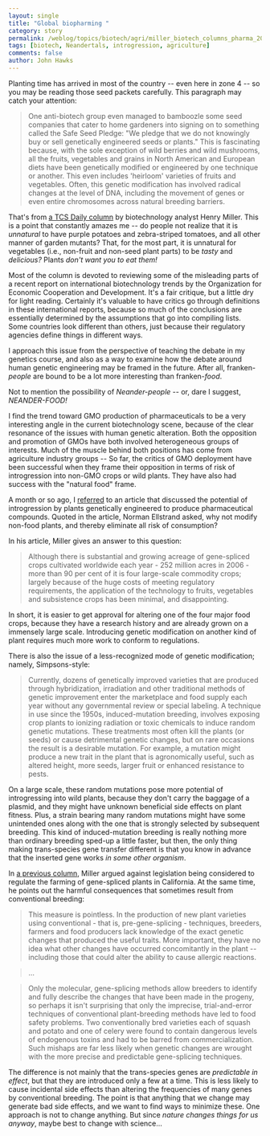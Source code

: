 ```yaml
---
layout: single 
title: "Global biopharming " 
category: story
permalink: /weblog/topics/biotech/agri/miller_biotech_columns_pharma_2007.html
tags: [biotech, Neandertals, introgression, agriculture] 
comments: false 
author: John Hawks 
---
```



<p>
Planting time has arrived in most of the country -- even here in zone 4 -- so you may be reading those seed packets carefully. This paragraph may catch your attention:
</p>

<blockquote>One anti-biotech group even managed to bamboozle some seed companies that cater to home gardeners into signing on to something called the Safe Seed Pledge: "We pledge that we do not knowingly buy or sell genetically engineered seeds or plants." This is fascinating because, with the sole exception of wild berries and wild mushrooms, all the fruits, vegetables and grains in North American and European diets have been genetically modified or engineered by one technique or another. This even includes 'heirloom' varieties of fruits and vegetables. Often, this genetic modification has involved radical changes at the level of DNA, including the movement of genes or even entire chromosomes across natural breeding barriers. </blockquote>

<p>
That's from <a href="http://www.tcsdaily.com/article.aspx?id=041707C">a TCS Daily column</a> by biotechnology analyst Henry Miller. This is a point that constantly amazes me -- do people not realize that it is <i>unnatural</i> to have purple potatoes and zebra-striped tomatoes, and all other manner of garden mutants? That, for the most part, it is unnatural for vegetables (i.e., non-fruit and non-seed plant parts) to be <i>tasty</i> and <i>delicious?</i> Plants <i>don't want you to eat them!</i>

<p>
Most of the column is devoted to reviewing some of the misleading parts of a recent report on international biotechnology trends by the Organization for Economic Cooperation and Development. It's a fair critique, but a little dry for light reading. Certainly it's valuable to have critics go through definitions in these international reports, because so much of the conclusions are essentially determined by the assumptions that go into compiling lists. Some countries look different than others, just because their regulatory agencies define things in different ways. 
</p>

<p>
I approach this issue from the perspective of teaching the debate in my genetics course, and also as a way to examine how the debate around human genetic engineering may be framed in the future. After all, franken-<i>people</i> are bound to be a lot more interesting than franken-<i>food</i>. 
</p>

<p>
Not to mention the possibility of <i>Neander-people</i> -- or, dare I suggest, <i>NEANDER-FOOD!</i>
</p>

<p>
I find the trend toward GMO production of pharmaceuticals to be a very interesting angle in the current biotechnology scene, because of the clear resonance of the issues with human genetic alteration. Both the opposition and promotion of GMOs have both involved heterogeneous groups of interests. Much of the muscle behind both positions has come from agriculture industry groups --  So far, the critics of GMO deployment have been successful when they frame their opposition in terms of risk of introgression into non-GMO crops or wild plants. They have also had success with the "natural food" frame. 
</p>

<p>
A month or so ago, I <a href="http://johnhawks.net/weblog/topics/biotech/agri/gmo_pharma_introgression_caruso_2007.html">referred</a> to an article that discussed the potential of introgression by plants genetically engineered to produce pharmaceutical compounds. Quoted in the article, Norman Ellstrand asked, why not modify non-food plants, and thereby eliminate all risk of consumption? 
</p>

<p>
In his article, Miller gives an answer to this question: 
</p>

<blockquote>Although there is substantial and growing acreage of gene-spliced crops cultivated worldwide each year - 252 million acres in 2006 - more than 90 per cent of it is four large-scale commodity crops; largely because of the huge costs of meeting regulatory requirements, the application of the technology to fruits, vegetables and subsistence crops has been minimal, and disappointing.</blockquote>

<p>
In short, it is easier to get approval for altering one of the four major food crops, because they have a research history and are already grown on a immensely large scale. Introducing genetic modification on another kind of plant requires much more work to conform to regulations. 
</p>

<p>
There is also the issue of a less-recognized mode of genetic modification; namely, Simpsons-style: 
</p>

<blockquote>Currently, dozens of genetically improved varieties that are produced through hybridization, irradiation and other traditional methods of genetic improvement enter the marketplace and food supply each year without any governmental review or special labeling. A technique in use since the 1950s, induced-mutation breeding, involves exposing crop plants to ionizing radiation or toxic chemicals to induce random genetic mutations. These treatments most often kill the plants (or seeds) or cause detrimental genetic changes, but on rare occasions the result is a desirable mutation. For example, a mutation might produce a new trait in the plant that is agronomically useful, such as altered height, more seeds, larger fruit or enhanced resistance to pests. </blockquote>

<p>
On a large scale, these random mutations pose more potential of introgressing into wild plants, because they don't carry the baggage of a plasmid, and they might have unknown beneficial side effects on plant fitness. Plus, a strain bearing many random mutations might have some unintended ones along with the one that is strongly selected by subsequent breeding. This kind of induced-mutation breeding is really nothing more than ordinary breeding sped-up a little faster, but then, the only thing making trans-species gene transfer different is that you know in advance that the inserted gene works <i>in some other organism</i>. 
</p>

<p>
In <a href="http://www.tcsdaily.com/article.aspx?id=032207B">a previous column</a>, Miller argued against legislation being considered to regulate the farming of gene-spliced plants in California. At the same time, he points out the harmful consequences that sometimes result from conventional breeding:
</p>

<blockquote>This measure is pointless. In the production of new plant varieties using conventional - that is, pre-gene-splicing - techniques, breeders, farmers and food producers lack knowledge of the exact genetic changes that produced the useful traits. More important, they have no idea what other changes have occurred concomitantly in the plant -- including those that could alter the ability to cause allergic reactions.</blockquote>

<blockquote>...</blockquote>

<blockquote>Only the molecular, gene-splicing methods allow breeders to identify and fully describe the changes that have been made in the progeny, so perhaps it isn't surprising that only the imprecise, trial-and-error techniques of conventional plant-breeding methods have led to food safety problems. Two conventionally bred varieties each of squash and potato and one of celery were found to contain dangerous levels of endogenous toxins and had to be barred from commercialization. Such mishaps are far less likely when genetic changes are wrought with the more precise and predictable gene-splicing techniques.</blockquote>

<p>
The difference is not mainly that the trans-species genes are <i>predictable in effect</i>, but that they are introduced only a few at a time. This is less likely to cause incidental side effects than altering the frequencies of many genes by conventional breeding. The point is that anything that we change may generate bad side effects, and we want to find ways to minimize these. One approach is not to change anything. But since <i>nature changes things for us anyway</i>, maybe best to change with science...
</p>

